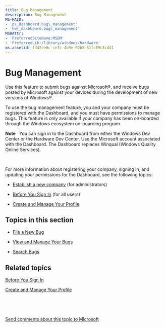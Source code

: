 ```yaml
---
title: Bug Management
description: Bug Management
MS-HAID:
- 'p\_dashboard.bug\_management'
- 'hw\_dashboard.bug\_management'
MSHAttr:
- 'PreferredSiteName:MSDN'
- 'PreferredLib:/library/windows/hardware'
ms.assetid: fd42ee6c-ce7c-4b9e-92b5-81fc09c3cd41
---
```


# Bug Management


Use this feature to submit bugs against Microsoft®, and receive bugs posted by Microsoft against your devices during the development of new versions of Windows®.

To use the bug management feature, you and your company must be registered with the Dashboard, and you must have permissions to manage bugs. This feature is only available if your company has been on-boarded through the Windows ecosystem on-boarding program.

**Note**  
You can sign in to the Dashboard from either the Windows Dev Center or the Hardware Dev Center. Use the Microsoft account associated with the Dashboard. The Dashboard replaces Winqual (Windows Quality Online Services).

 

For more information about registering your company, signing in, and updating your permissions for the Dashboard, see the following topics:

-   [Establish a new company](https://msdn.microsoft.com/library/windows/hardware/br230795.aspx) (for administrators)

-   [Before You Sign In](https://msdn.microsoft.com/library/windows/hardware/br230782.aspx) (for all users)

-   [Create and Manage Your Profile](https://msdn.microsoft.com/library/windows/hardware/br230768.aspx)

## <span id="Topics_in_this_section"></span><span id="topics_in_this_section"></span><span id="TOPICS_IN_THIS_SECTION"></span>Topics in this section


-   [File a New Bug](https://msdn.microsoft.com/library/windows/hardware/br230809.aspx)

-   [View and Manage Your Bugs](https://msdn.microsoft.com/library/windows/hardware/hh801893.aspx)

-   [Search Bugs](https://msdn.microsoft.com/library/windows/hardware/br230790.aspx)

## <span id="related_topics"></span>Related topics


[Before You Sign In](https://msdn.microsoft.com/library/windows/hardware/br230782.aspx)

[Create and Manage Your Profile](https://msdn.microsoft.com/library/windows/hardware/br230768.aspx)

 

 

[Send comments about this topic to Microsoft](mailto:wsddocfb@microsoft.com?subject=Documentation%20feedback%20%5Bhw_dashboard\hw_dashboard%5D:%20Bug%20Management%20%20RELEASE:%20%281/3/2017%29&body=%0A%0APRIVACY%20STATEMENT%0A%0AWe%20use%20your%20feedback%20to%20improve%20the%20documentation.%20We%20don't%20use%20your%20email%20address%20for%20any%20other%20purpose,%20and%20we'll%20remove%20your%20email%20address%20from%20our%20system%20after%20the%20issue%20that%20you're%20reporting%20is%20fixed.%20While%20we're%20working%20to%20fix%20this%20issue,%20we%20might%20send%20you%20an%20email%20message%20to%20ask%20for%20more%20info.%20Later,%20we%20might%20also%20send%20you%20an%20email%20message%20to%20let%20you%20know%20that%20we've%20addressed%20your%20feedback.%0A%0AFor%20more%20info%20about%20Microsoft's%20privacy%20policy,%20see%20http://privacy.microsoft.com/default.aspx. "Send comments about this topic to Microsoft")





